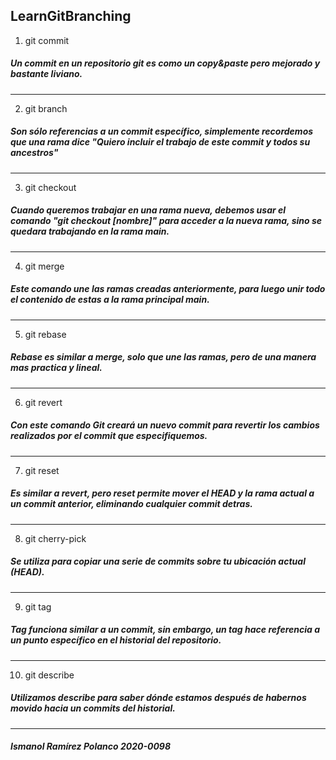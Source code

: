## LearnGitBranching

1. git commit

##### Un commit en un repositorio git es como un copy&paste pero mejorado y bastante liviano.

---

2. git branch 

##### Son sólo referencias a un commit específico, simplemente recordemos que una rama dice "Quiero incluir el trabajo de este commit y todos su ancestros"

---

3. git checkout 

##### Cuando queremos trabajar en una rama nueva, debemos usar el comando "git checkout [nombre]" para acceder a la nueva rama, sino se quedara trabajando en la rama main.

---

4. git merge

##### Este comando une las ramas creadas anteriormente, para luego unir todo el contenido de estas a la rama principal main.

---

5. git rebase

##### Rebase es similar a merge, solo que une las ramas, pero de una manera mas practica y lineal.

---

6. git revert

##### Con este comando Git creará un nuevo commit para revertir los cambios realizados por el commit que especifiquemos.

---

7. git reset 

##### Es similar a revert, pero reset permite mover el HEAD y la rama actual a un commit anterior, eliminando cualquier commit detras.

---

8. git cherry-pick

##### Se utiliza para copiar una serie de commits sobre tu ubicación actual (HEAD).

---

9. git tag

##### Tag funciona similar a un commit, sin embargo, un tag hace referencia a un punto específico en el historial del repositorio.

---

10. git describe 

##### Utilizamos describe para saber dónde estamos después de habernos movido hacia un commits del historial.

---

##### Ismanol Ramírez Polanco 2020-0098


